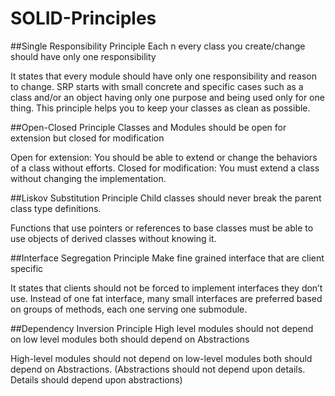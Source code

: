 # SOLID-Principles

##Single Responsibility Principle
Each n every class you create/change should have only one responsibility

It states that every module should have only one responsibility and reason to change. SRP starts with small concrete and specific cases such as a class and/or an object having only one purpose and being used only for one thing. This principle helps you to keep your classes as clean as possible.


##Open-Closed Principle
Classes and Modules should be open for extension but closed for modification

Open for extension: You should be able to extend or change the behaviors of a class without efforts.
Closed for modification: You must extend a class without changing the implementation.

##Liskov Substitution Principle
Child classes should never break the parent class type definitions.

Functions that use pointers or references to base classes must be able to use objects of derived classes without knowing it.

##Interface Segregation Principle
Make fine grained interface that are client specific

It states that clients should not be forced to implement interfaces they don’t use. Instead of one fat interface, many small interfaces are preferred based on groups of methods, each one serving one submodule.

##Dependency Inversion Principle
High level modules should not depend on low level modules both should depend on Abstractions

High-level modules should not depend on low-level modules both should depend on Abstractions. (Abstractions should not depend upon details. Details should depend upon abstractions)
